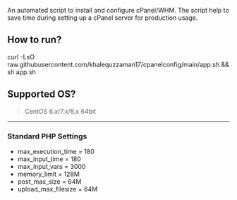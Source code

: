 An automated script to install and configure cPanel/WHM. The script help to save time during setting up a cPanel server for production usage.

## How to run?

curl -LsO raw.githubusercontent.com/khalequzzaman17/cpanelconfig/main/app.sh && sh app.sh

## Supported OS?
> CentOS 6.x/7.x/8.x 64bit

---

### Standard PHP Settings
* max_execution_time = 180
* max_input_time = 180
* max_input_vars = 3000
* memory_limit = 128M
* post_max_size = 64M
* upload_max_filesize = 64M
